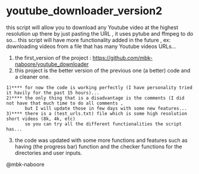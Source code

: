 # youtube_downloader_version2
  this script will allow you to download any Youtube video at the highest resolution up there by just pasting the URL , it uses pytube and ffmpeg to do so...
  this script will have more functionality added in the future , ex: downloading videos from a file that has many Youtube videos URLs...


  1) the first_version of the project : https://github.com/mbk-naboore/youtube_downloader
  2) this project is the better version of the previous one (a better) code and a cleaner one.
  
  
    1)**** for now the code is working perfectly (I have personality tried it havily for the past 15 hours)...
    2)**** the only thing that is a disadvantage is the comments (I did not have that much time to do all comments ,
           but I will update those in few days with some new features...
    3)**** there is a (test_urls.txt) file which is some high resolution short videos (8k, 4k, etc) 
           so you can try all the different functionalities the script has...
  
  3) the code was updated with some more functions and features such as having (the progress bar) function and the checker functions for the directories and user inputs. 
  
  
  
  
  
  @mbk-naboore
  
